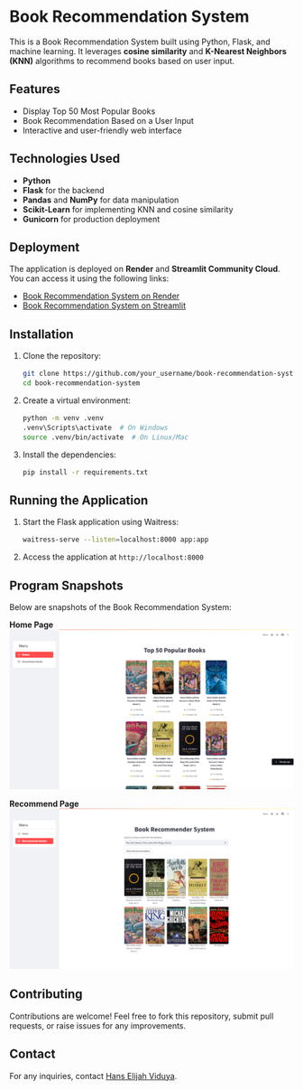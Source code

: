 # Book Recommendation System

This is a Book Recommendation System built using Python, Flask, and machine learning. It leverages **cosine similarity** and **K-Nearest Neighbors (KNN)** algorithms to recommend books based on user input.

## Features
- Display Top 50 Most Popular Books
- Book Recommendation Based on a User Input
- Interactive and user-friendly web interface

## Technologies Used
- **Python**
- **Flask** for the backend
- **Pandas** and **NumPy** for data manipulation
- **Scikit-Learn** for implementing KNN and cosine similarity
- **Gunicorn** for production deployment

## Deployment
The application is deployed on **Render** and **Streamlit Community Cloud**. You can access it using the following links:

- [Book Recommendation System on Render](https://book-recommendation-system-pil0.onrender.com/)
- [Book Recommendation System on Streamlit](https://hanselijahv-bookrecsys.streamlit.app/)

## Installation

1. Clone the repository:
    ```bash
    git clone https://github.com/your_username/book-recommendation-system.git
    cd book-recommendation-system
    ```

2. Create a virtual environment:
    ```bash
    python -m venv .venv
    .venv\Scripts\activate  # On Windows
    source .venv/bin/activate  # On Linux/Mac
    ```

3. Install the dependencies:
    ```bash
    pip install -r requirements.txt
    ```

## Running the Application

1. Start the Flask application using Waitress:
    ```bash
    waitress-serve --listen=localhost:8000 app:app
    ```

2. Access the application at `http://localhost:8000`

## Program Snapshots
Below are snapshots of the Book Recommendation System:

**Home Page**
![Home Page](snapshots/home.png)

**Recommend Page**
![Recommend Page](snapshots/recommend.png)

## Contributing
Contributions are welcome! Feel free to fork this repository, submit pull requests, or raise issues for any improvements.


## Contact
For any inquiries, contact [Hans Elijah Viduya](https://www.linkedin.com/in/hanselijahv/).

